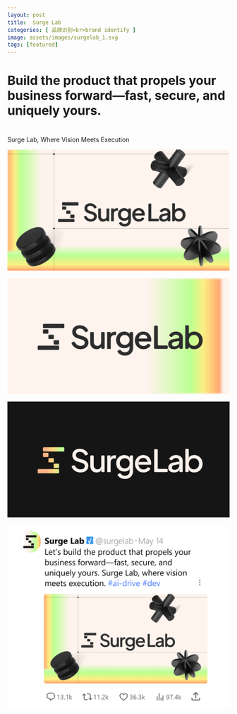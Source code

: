 ```yaml
---
layout: post
title:  Surge Lab
categories: [ 品牌识别<br>brand identify ]
image: assets/images/surgelab_1.svg
tags: [featured]
---
```


<h1>Build the product that propels your business forward—fast, secure, and uniquely yours. </h1>
<h1></h1>Surge Lab, Where Vision Meets Execution</h1>

![](/assets/images/surgelab_1.svg)

![](/assets/images/surgelab_2.svg)

![](/assets/images/surgelab_3.svg)

![](/assets/images/surgelab_4.svg)
